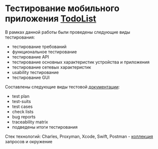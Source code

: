 # **Тестирование мобильного приложения [TodoList](https://github.com/YulyaGreshnova/TodoList)**

В рамках данной работы были проведены следующие виды тестирования:
- тестирование требований
- функциональное тестирование
- тестирование API
- тестирование основных характеристик устройства и приложения
- тестирование сетевых характеристик
- usability тестирование
- тестирование GUI

Составлены следующие виды тестовой [документации](https://github.com/YulyaGreshnova/TestingMobile/blob/main/TestDocumentations_Mobile_new.xlsx):
- test plan
- test-suits
- test cases
- check lists
- bug reports
- traceability matrix
- подведены итоги тестирования

Стек технологий: Charles, Proxyman, Xcode, Swift, Postman - [коллекция](https://github.com/YulyaGreshnova/TestingMobile/blob/main/TodoList.postman_collection.json) запросов и окружение
